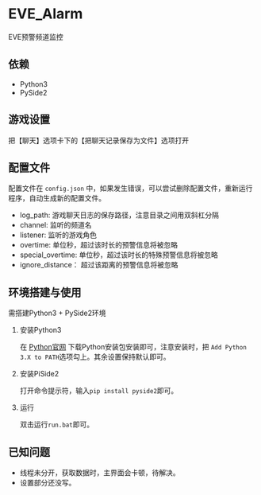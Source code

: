 # EVE_Alarm

EVE预警频道监控

## 依赖

- Python3
- PySide2

## 游戏设置

把【聊天】选项卡下的【把聊天记录保存为文件】选项打开

## 配置文件

配置文件在 `config.json` 中，如果发生错误，可以尝试删除配置文件，重新运行程序，自动生成新的配置文件。

- log_path: 游戏聊天日志的保存路径，注意目录之间用双斜杠分隔
- channel: 监听的频道名
- listener: 监听的游戏角色
- overtime: 单位秒，超过该时长的预警信息将被忽略
- special_overtime: 单位秒，超过该时长的特殊预警信息将被忽略
- ignore_distance： 超过该距离的预警信息将被忽略

## 环境搭建与使用

需搭建Python3 + PySide2环境

1. 安装Python3

   在 [Python官网](https://www.python.org/downloads/) 下载Python安装包安装即可，注意安装时，把 `Add Python 3.X to PATH`选项勾上。其余设置保持默认即可。

2. 安装PiSide2

   打开命令提示符，输入`pip install pyside2`即可。

3. 运行

   双击运行`run.bat`即可。

## 已知问题
- 线程未分开，获取数据时，主界面会卡顿，待解决。
- 设置部分还没写。